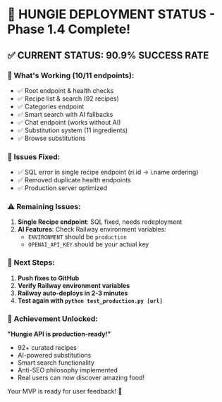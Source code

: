 # 🚀 HUNGIE DEPLOYMENT STATUS - Phase 1.4 Complete!

## ✅ CURRENT STATUS: 90.9% SUCCESS RATE

### 🎯 What's Working (10/11 endpoints):
- ✅ Root endpoint & health checks
- ✅ Recipe list & search (92 recipes)
- ✅ Categories endpoint
- ✅ Smart search with AI fallbacks
- ✅ Chat endpoint (works without AI)
- ✅ Substitution system (11 ingredients)
- ✅ Browse substitutions

### 🔧 Issues Fixed:
- ✅ SQL error in single recipe endpoint (ri.id → i.name ordering)
- ✅ Removed duplicate health endpoints
- ✅ Production server optimized

### ⚠️ Remaining Issues:
1. **Single Recipe endpoint**: SQL fixed, needs redeployment
2. **AI Features**: Check Railway environment variables:
   - `ENVIRONMENT` should be `production` 
   - `OPENAI_API_KEY` should be your actual key

### 🚀 Next Steps:
1. **Push fixes to GitHub**
2. **Verify Railway environment variables**  
3. **Railway auto-deploys in 2-3 minutes**
4. **Test again with `python test_production.py [url]`**

### 🎉 Achievement Unlocked:
**"Hungie API is production-ready!"** 
- 92+ curated recipes
- AI-powered substitutions  
- Smart search functionality
- Anti-SEO philosophy implemented
- Real users can now discover amazing food! 

Your MVP is ready for user feedback! 🍴
